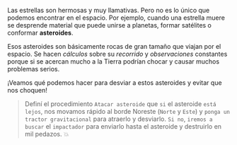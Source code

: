 <gs-attire attire-url="https://raw.githubusercontent.com/MumukiProject/mumuki-guia-gobstones-practica-integradora-primaria/master/assets/attires/config_1551115873723.json"></gs-attire>

<gs-toolbox toolbox-url="https://raw.githubusercontent.com/MumukiProject/mumuki-guia-gobstones-practica-integradora-primaria/master/assets/toolbox_1551388172910.xml"></gs-toolbox>

Las estrellas son hermosas y muy llamativas. Pero no es lo único que podemos encontrar en el espacio. Por ejemplo, cuando una estrella muere se desprende material que puede unirse a planetas, formar satélites o conformar **asteroides**. 

Esos asteroides son básicamente rocas de gran tamaño que viajan por el espacio. Se hacen _cálculos_ sobre su _recorrido_ y _observaciones_ constantes porque si se acercan mucho a la Tierra podrían chocar y causar muchos problemas serios. 

¡Veamos qué podemos hacer para desviar a estos asteroides y evitar que nos choquen!

> Definí el procedimiento `Atacar asteroide` que `si` el asteroide `está lejos`, nos movamos rápido al borde Noreste (`Norte` y `Este`) y `ponga un tractor gravitacional` para atraerlo y desviarlo. `Si no`, `iremos a buscar` el `impactador` para enviarlo hasta el asteroide y destruirlo en mil pedazos. :collision: